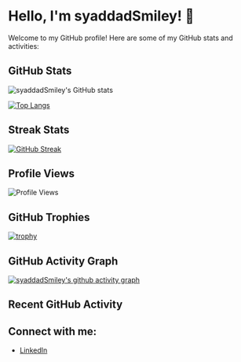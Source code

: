 # Hello, I'm syaddadSmiley! 👋

Welcome to my GitHub profile! Here are some of my GitHub stats and activities:

## GitHub Stats

![syaddadSmiley's GitHub stats](https://github-readme-stats.vercel.app/api?username=syaddadSmiley&show_icons=true&theme=radical)

[![Top Langs](https://github-readme-stats.vercel.app/api/top-langs/?username=syaddadSmiley&layout=compact&theme=radical&langs_count=10)](https://github.com/anuraghazra/github-readme-stats)

## Streak Stats

[![GitHub Streak](https://streak-stats.demolab.com/?user=syaddadSmiley&theme=radical)](https://git.io/streak-stats)

## Profile Views

![Profile Views](https://komarev.com/ghpvc/?username=syaddadSmiley&color=blueviolet&style=flat-square)

## GitHub Trophies

[![trophy](https://github-profile-trophy.vercel.app/?username=syaddadSmiley&theme=radical&no-bg=true&no-frame=true)](https://github.com/ryo-ma/github-profile-trophy)

## GitHub Activity Graph

[![syaddadSmiley's github activity graph](https://github-readme-activity-graph.vercel.app/graph?username=syaddadSmiley&bg_color=1a1b27&color=9e4c98&line=9e4c98&point=403d3d&area=true&hide_border=true)](https://github.com/ashutosh00710/github-readme-activity-graph)


## Recent GitHub Activity

<!--START_SECTION:activity-->
<!--END_SECTION:activity-->

## Connect with me:

- [LinkedIn](https://www.linkedin.com/in/syaddad-auliarahman-600513218/)

